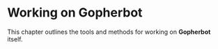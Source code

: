 # Working on Gopherbot

This chapter outlines the tools and methods for working on **Gopherbot** itself.
